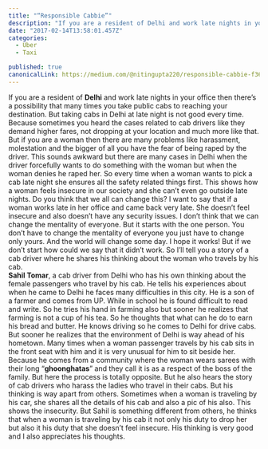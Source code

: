 ```yaml
---
title: "“Responsible Cabbie”"
description: "If you are a resident of Delhi and work late nights in your office then there’s a possibility that many times you take public cabs to reaching your destination. But taking cabs in Delhi at late night…"
date: "2017-02-14T13:58:01.457Z"
categories: 
  - Uber
  - Taxi

published: true
canonicalLink: https://medium.com/@nitingupta220/responsible-cabbie-f364cb924475
---
```


If you are a resident of **Delhi** and work late nights in your office then there’s a possibility that many times you take public cabs to reaching your destination. But taking cabs in Delhi at late night is not good every time. Because sometimes you heard the cases related to cab drivers like they demand higher fares, not dropping at your location and much more like that. But if you are a woman then there are many problems like harassment, molestation and the bigger of all you have the fear of being raped by the driver. This sounds awkward but there are many cases in Delhi when the driver forcefully wants to do something with the woman but when the woman denies he raped her. So every time when a woman wants to pick a cab late night she ensures all the safety related things first. This shows how a woman feels insecure in our society and she can’t even go outside late nights. Do you think that we all can change this? I want to say that if a woman works late in her office and came back very late. She doesn’t feel insecure and also doesn’t have any security issues. I don’t think that we can change the mentality of everyone. But it starts with the one person. You don’t have to change the mentality of everyone you just have to change only yours. And the world will change some day. I hope it works! But if we don’t start how could we say that it didn’t work. So I’ll tell you a story of a cab driver where he shares his thinking about the woman who travels by his cab.   
**Sahil Tomar**, a cab driver from Delhi who has his own thinking about the female passengers who travel by his cab. He tells his experiences about when he came to Delhi he faces many difficulties in this city. He is a son of a farmer and comes from UP. While in school he is found difficult to read and write. So he tries his hand in farming also but sooner he realizes that farming is not a cup of his tea. So he thoughts that what can he do to earn his bread and butter. He knows driving so he comes to Delhi for drive cabs. But sooner he realizes that the environment of Delhi is way ahead of his hometown. Many times when a woman passenger travels by his cab sits in the front seat with him and it is very unusual for him to sit beside her. Because he comes from a community where the woman wears sarees with their long “**ghoonghatas**” and they call it is as a respect of the boss of the family. But here the process is totally opposite. But he also hears the story of cab drivers who harass the ladies who travel in their cabs. But his thinking is way apart from others. Sometimes when a woman is traveling by his car, she shares all the details of his cab and also a pic of his also. This shows the insecurity. But Sahil is something different from others, he thinks that when a woman is traveling by his cab it not only his duty to drop her but also it his duty that she doesn’t feel insecure. His thinking is very good and I also appreciates his thoughts.